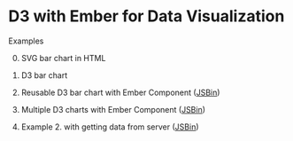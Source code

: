 D3 with Ember for Data Visualization
====================================

Examples

0. SVG bar chart in HTML

1. D3 bar chart

2. Reusable D3 bar chart with Ember Component ([JSBin](http://jsbin.com/tinifewa/4))

3. Multiple D3 charts with Ember Component ([JSBin](http://jsbin.com/zeferipe/4))

4. Example 2. with getting data from server ([JSBin](http://jsbin.com/tinifewa/10))
